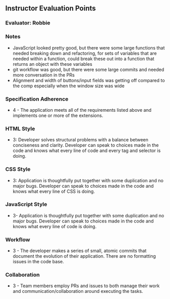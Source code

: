 ## Instructor Evaluation Points
### Evaluator: Robbie

### Notes

* JavaScript looked pretty good, but there were some large functions that needed breaking down and refactoring, for sets of variables that are needed within a function, could break these out into a function that returns an object with these variables
* git workflow was good, but there were some large commits and needed more conversation in the PRs
* Alignment and width of buttons/input fields was getting off compared to the comp especially when the window size was wide

### Specification Adherence

- 4 - The application meets all of the requirements listed above and implements one or more of the extensions.

### HTML Style

- 3: Developer solves structural problems with a balance between conciseness and clarity. Developer can speak to choices made in the code and knows what every line of code and every tag and selector is doing.

### CSS Style

- 3: Application is thoughtfully put together with some duplication and no major bugs. Developer can speak to choices made in the code and knows what every line of CSS is doing.

### JavaScript Style

- 3- Application is thoughtfully put together with some duplication and no major bugs. Developer can speak to choices made in the code and knows what every line of code is doing.

### Workflow

- 3 - The developer makes a series of small, atomic commits that document the evolution of their application. There are no formatting issues in the code base.

### Collaboration

- 3 - Team members employ PRs and issues to both manage their work and communication/collaboration around executing the tasks.
